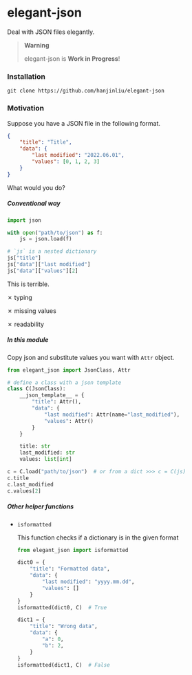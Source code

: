 # elegant-json

Deal with JSON files elegantly.

> **Warning**
>
> elegant-json is **Work in Progress**!

### Installation

```
git clone https://github.com/hanjinliu/elegant-json
```

### Motivation

Suppose you have a JSON file in the following format.

```json
{
    "title": "Title",
    "data": {
        "last modified": "2022.06.01",
        "values": [0, 1, 2, 3]
    }
}
```

What would you do?

##### Conventional way

```python
import json

with open("path/to/json") as f:
    js = json.load(f)

# `js` is a nested dictionary
js["title"]
js["data"]["last modified"]
js["data"]["values"][2]
```

This is terrible.

&cross; typing

&cross; missing values

&cross; readability

##### In this module

Copy json and substitute values you want with `Attr` object.

```python
from elegant_json import JsonClass, Attr

# define a class with a json template
class C(JsonClass):
    __json_template__ = {
        "title": Attr(),
        "data": {
            "last modified": Attr(name="last_modified"),
            "values": Attr()
        }
    }

    title: str
    last_modified: str
    values: list[int]

c = C.load("path/to/json")  # or from a dict >>> c = C(js)
c.title
c.last_modified
c.values[2]
```

##### Other helper functions

- `isformatted`

    This function checks if a dictionary is in the given format

    ```python
    from elegant_json import isformatted

    dict0 = {
        "title": "Formatted data",
        "data": {
            "last modified": "yyyy.mm.dd",
            "values": []
        }
    }
    isformatted(dict0, C)  # True

    dict1 = {
        "title": "Wrong data",
        "data": {
            "a": 0,
            "b": 2,
        }
    }
    isformatted(dict1, C)  # False
